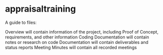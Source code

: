 # appraisaltraining

A guide to files:

Overview will contain information of the project, including Proof of Concept, requirements, and other information
Coding Documentation will contain notes or research on code
Documentation will contain deliverables and status reports
Meeting Minutes will contain all recorded meetings
